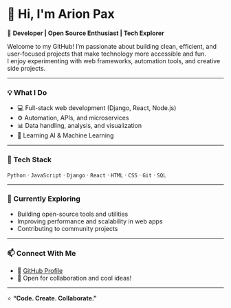 # 👋 Hi, I'm Arion Pax  

🚀 **Developer | Open Source Enthusiast | Tech Explorer**  

Welcome to my GitHub! I’m passionate about building clean, efficient, and user-focused projects that make technology more accessible and fun.  
I enjoy experimenting with web frameworks, automation tools, and creative side projects.  

---

### 💡 What I Do
- 💻 Full-stack web development (Django, React, Node.js)  
- ⚙️ Automation, APIs, and microservices  
- 📊 Data handling, analysis, and visualization  
- 🧠 Learning AI & Machine Learning  

---

### 🧰 Tech Stack
`Python` · `JavaScript` · `Django` · `React` · `HTML` · `CSS` · `Git` · `SQL`

---

### 🌱 Currently Exploring
- Building open-source tools and utilities  
- Improving performance and scalability in web apps  
- Contributing to community projects  

---

### 📫 Connect With Me
- 💼 [GitHub Profile](https://github.com/arionpax)  
- 🧩 Open for collaboration and cool ideas!  

---

⭐ **“Code. Create. Collaborate.”**
